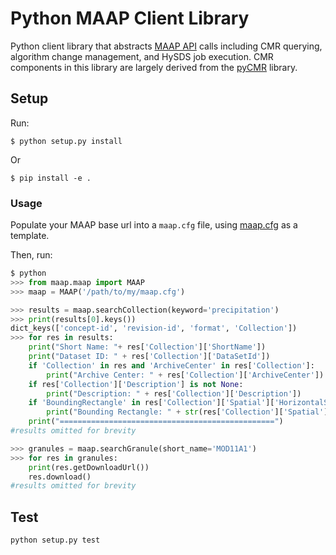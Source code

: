 # Python MAAP Client Library

Python client library that abstracts [MAAP API](https://github.com/MAAP-Project/maap-api) calls including CMR querying, algorithm change management, and HySDS job execution. CMR components in this library are largely derived from the [pyCMR](https://github.com/nasa/pyCMR) library.



## Setup

Run:

    $ python setup.py install

Or

    $ pip install -e .

### Usage

Populate your MAAP base url into a `maap.cfg` file, using [maap.cfg](maap.cfg) as a template.

Then, run:

```python
$ python
>>> from maap.maap import MAAP
>>> maap = MAAP('/path/to/my/maap.cfg') 

>>> results = maap.searchCollection(keyword='precipitation')
>>> print(results[0].keys())
dict_keys(['concept-id', 'revision-id', 'format', 'Collection'])
>>> for res in results:
    print("Short Name: "+ res['Collection']['ShortName'])
    print("Dataset ID: " + res['Collection']['DataSetId'])
    if 'Collection' in res and 'ArchiveCenter' in res['Collection']:
        print("Archive Center: " + res['Collection']['ArchiveCenter'])
    if res['Collection']['Description'] is not None:
        print("Description: " + res['Collection']['Description'])
    if 'BoundingRectangle' in res['Collection']['Spatial']['HorizontalSpatialDomain']['Geometry'] is not None:
        print("Bounding Rectangle: " + str(res['Collection']['Spatial']['HorizontalSpatialDomain']['Geometry']['BoundingRectangle']))
    print("================================================")
#results omitted for brevity

>>> granules = maap.searchGranule(short_name='MOD11A1')
>>> for res in granules:
    print(res.getDownloadUrl())
    res.download()
#results omitted for brevity
```

## Test

```bash
python setup.py test
```